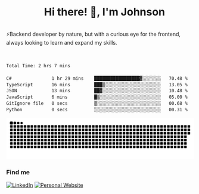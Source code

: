 <div id="user-content-toc">
  <ul align="center">
    <summary><h1 style="display: inline-block">Hi there! 👋, I'm Johnson</h1></summary>
  </ul>
</div>

⚡Backend developer by nature, but with a curious eye for the frontend, always looking to learn and expand my skills.

<br>


<!--START_SECTION:waka-->

```txt
Total Time: 2 hrs 7 mins

C#               1 hr 29 mins    █████████████████▓░░░░░░░   70.48 %
TypeScript       16 mins         ███▒░░░░░░░░░░░░░░░░░░░░░   13.05 %
JSON             13 mins         ██▓░░░░░░░░░░░░░░░░░░░░░░   10.48 %
JavaScript       6 mins          █▒░░░░░░░░░░░░░░░░░░░░░░░   05.00 %
GitIgnore file   0 secs          ▒░░░░░░░░░░░░░░░░░░░░░░░░   00.68 %
Python           0 secs          ░░░░░░░░░░░░░░░░░░░░░░░░░   00.31 %
```

<!--END_SECTION:waka-->

<picture>
  <source  srcset="https://github.com/joshwambere/joshwambere/blob/output/github-contribution-grid-snake-dark.svg?palette=github-dark">
  <source  srcset="https://github.com/joshwambere/joshwambere/blob/output/github-contribution-grid-snake.svg">
  <img alt="github contribution grid snake animation" src="https://github.com/joshwambere/joshwambere/blob/output/github-contribution-grid-snake.svg">
</picture>

### Find me
<a href="https://www.linkedin.com/in/dusabe-johnson" target="_blank"><img src="https://img.shields.io/badge/LinkedIn-%230077B5.svg?&style=flat&logo=linkedin&logoColor=white" alt="LinkedIn"></a>
‎‎ [![Personal Website](https://img.shields.io/badge/visit-Johnsonis.me-blue)](https://johnsonis.me/)
